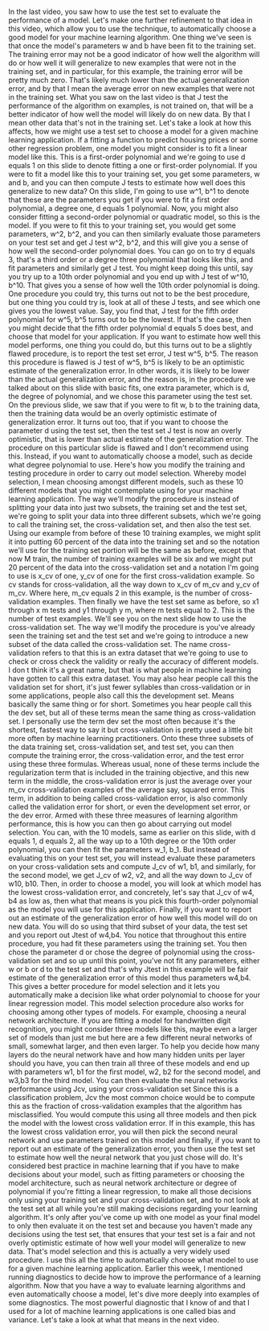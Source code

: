 In the last video, you saw how to use the test set to evaluate the performance of a model. Let's make one further refinement to that idea in this video, which allow you to use the technique, to automatically choose a good model for your machine learning algorithm. One thing we've seen is that once the model's parameters w and b have been fit to the training set. The training error may not be a good indicator of how well the algorithm will do or how well it will generalize to new examples that were not in the training set, and in particular, for this example, the training error will be pretty much zero. That's likely much lower than the actual generalization error, and by that I mean the average error on new examples that were not in the training set. What you saw on the last video is that J test the performance of the algorithm on examples, is not trained on, that will be a better indicator of how well the model will likely do on new data. By that I mean other data that's not in the training set. Let's take a look at how this affects, how we might use a test set to choose a model for a given machine learning application. If a fitting a function to predict housing prices or some other regression problem, one model you might consider is to fit a linear model like this. This is a first-order polynomial and we're going to use d equals 1 on this slide to denote fitting a one or first-order polynomial. If you were to fit a model like this to your training set, you get some parameters, w and b, and you can then compute J tests to estimate how well does this generalize to new data? On this slide, I'm going to use w^1, b^1 to denote that these are the parameters you get if you were to fit a first order polynomial, a degree one, d equals 1 polynomial. Now, you might also consider fitting a second-order polynomial or quadratic model, so this is the model. If you were to fit this to your training set, you would get some parameters, w^2, b^2, and you can then similarly evaluate those parameters on your test set and get J test w^2, b^2, and this will give you a sense of how well the second-order polynomial does. You can go on to try d equals 3, that's a third order or a degree three polynomial that looks like this, and fit parameters and similarly get J test. You might keep doing this until, say you try up to a 10th order polynomial and you end up with J test of w^10, b^10. That gives you a sense of how well the 10th order polynomial is doing. One procedure you could try, this turns out not to be the best procedure, but one thing you could try is, look at all of these J tests, and see which one gives you the lowest value. Say, you find that, J test for the fifth order polynomial for w^5, b^5 turns out to be the lowest. If that's the case, then you might decide that the fifth order polynomial d equals 5 does best, and choose that model for your application. If you want to estimate how well this model performs, one thing you could do, but this turns out to be a slightly flawed procedure, is to report the test set error, J test w^5, b^5. The reason this procedure is flawed is J test of w^5, b^5 is likely to be an optimistic estimate of the generalization error. In other words, it is likely to be lower than the actual generalization error, and the reason is, in the procedure we talked about on this slide with basic fits, one extra parameter, which is d, the degree of polynomial, and we chose this parameter using the test set. On the previous slide, we saw that if you were to fit w, b to the training data, then the training data would be an overly optimistic estimate of generalization error. It turns out too, that if you want to choose the parameter d using the test set, then the test set J test is now an overly optimistic, that is lower than actual estimate of the generalization error. The procedure on this particular slide is flawed and I don't recommend using this. Instead, if you want to automatically choose a model, such as decide what degree polynomial to use. Here's how you modify the training and testing procedure in order to carry out model selection. Whereby model selection, I mean choosing amongst different models, such as these 10 different models that you might contemplate using for your machine learning application. The way we'll modify the procedure is instead of splitting your data into just two subsets, the training set and the test set, we're going to split your data into three different subsets, which we're going to call the training set, the cross-validation set, and then also the test set. Using our example from before of these 10 training examples, we might split it into putting 60 percent of the data into the training set and so the notation we'll use for the training set portion will be the same as before, except that now M train, the number of training examples will be six and we might put 20 percent of the data into the cross-validation set and a notation I'm going to use is x_cv of one, y_cv of one for the first cross-validation example. So cv stands for cross-validation, all the way down to x_cv of m_cv and y_cv of m_cv. Where here, m_cv equals 2 in this example, is the number of cross-validation examples. Then finally we have the test set same as before, so x1 through x m tests and y1 through y m, where m tests equal to 2. This is the number of test examples. We'll see you on the next slide how to use the cross-validation set. The way we'll modify the procedure is you've already seen the training set and the test set and we're going to introduce a new subset of the data called the cross-validation set. The name cross-validation refers to that this is an extra dataset that we're going to use to check or cross check the validity or really the accuracy of different models. I don t think it's a great name, but that is what people in machine learning have gotten to call this extra dataset. You may also hear people call this the validation set for short, it's just fewer syllables than cross-validation or in some applications, people also call this the development set. Means basically the same thing or for short. Sometimes you hear people call this the dev set, but all of these terms mean the same thing as cross-validation set. I personally use the term dev set the most often because it's the shortest, fastest way to say it but cross-validation is pretty used a little bit more often by machine learning practitioners. Onto these three subsets of the data training set, cross-validation set, and test set, you can then compute the training error, the cross-validation error, and the test error using these three formulas. Whereas usual, none of these terms include the regularization term that is included in the training objective, and this new term in the middle, the cross-validation error is just the average over your m_cv cross-validation examples of the average say, squared error. This term, in addition to being called cross-validation error, is also commonly called the validation error for short, or even the development set error, or the dev error. Armed with these three measures of learning algorithm performance, this is how you can then go about carrying out model selection. You can, with the 10 models, same as earlier on this slide, with d equals 1, d equals 2, all the way up to a 10th degree or the 10th order polynomial, you can then fit the parameters w_1, b_1. But instead of evaluating this on your test set, you will instead evaluate these parameters on your cross-validation sets and compute J_cv of w1, b1, and similarly, for the second model, we get J_cv of w2, v2, and all the way down to J_cv of w10, b10. Then, in order to choose a model, you will look at which model has the lowest cross-validation error, and concretely, let's say that J_cv of w4, b4 as low as, then what that means is you pick this fourth-order polynomial as the model you will use for this application. Finally, if you want to report out an estimate of the generalization error of how well this model will do on new data. You will do so using that third subset of your data, the test set and you report out Jtest of w4,b4. You notice that throughout this entire procedure, you had fit these parameters using the training set. You then chose the parameter d or chose the degree of polynomial using the cross-validation set and so up until this point, you've not fit any parameters, either w or b or d to the test set and that's why Jtest in this example will be fair estimate of the generalization error of this model thus parameters w4,b4. This gives a better procedure for model selection and it lets you automatically make a decision like what order polynomial to choose for your linear regression model. This model selection procedure also works for choosing among other types of models. For example, choosing a neural network architecture. If you are fitting a model for handwritten digit recognition, you might consider three models like this, maybe even a larger set of models than just me but here are a few different neural networks of small, somewhat larger, and then even larger. To help you decide how many layers do the neural network have and how many hidden units per layer should you have, you can then train all three of these models and end up with parameters w1, b1 for the first model, w2, b2 for the second model, and w3,b3 for the third model. You can then evaluate the neural networks performance using Jcv, using your cross-validation set Since this is a classification problem, Jcv the most common choice would be to compute this as the fraction of cross-validation examples that the algorithm has misclassified. You would compute this using all three models and then pick the model with the lowest cross validation error. If in this example, this has the lowest cross validation error, you will then pick the second neural network and use parameters trained on this model and finally, if you want to report out an estimate of the generalization error, you then use the test set to estimate how well the neural network that you just chose will do. It's considered best practice in machine learning that if you have to make decisions about your model, such as fitting parameters or choosing the model architecture, such as neural network architecture or degree of polynomial if you're fitting a linear regression, to make all those decisions only using your training set and your cross-validation set, and to not look at the test set at all while you're still making decisions regarding your learning algorithm. It's only after you've come up with one model as your final model to only then evaluate it on the test set and because you haven't made any decisions using the test set, that ensures that your test set is a fair and not overly optimistic estimate of how well your model will generalize to new data. That's model selection and this is actually a very widely used procedure. I use this all the time to automatically choose what model to use for a given machine learning application. Earlier this week, I mentioned running diagnostics to decide how to improve the performance of a learning algorithm. Now that you have a way to evaluate learning algorithms and even automatically choose a model, let's dive more deeply into examples of some diagnostics. The most powerful diagnostic that I know of and that I used for a lot of machine learning applications is one called bias and variance. Let's take a look at what that means in the next video.